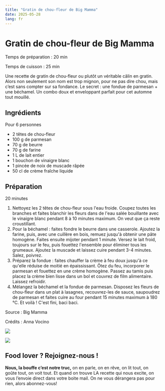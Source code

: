 ```yaml
---
title: "Gratin de chou-fleur de Big Mamma"
date: 2025-05-28
lang: fr
---
```

# Gratin de chou-fleur de Big Mamma

Temps de préparation : 20 min

Temps de cuisson : 25 min

Une recette de gratin de chou-fleur ou plutôt un véritable câlin en gratin. Alors non seulement son nom est trop mignon, pour ne pas dire chou, mais c’est sans compter sur sa fondance. Le secret : une fondue de parmesan + une béchamel. Un combo doux et enveloppant parfait pour cet automne tout mouillé.

## Ingrédients

Pour 6 personnes

-   2 têtes de chou-fleur
-   100 g de parmesan
-   70 g de beurre
-   70 g de farine
-   1 L de lait entier
-   1 bouchon de vinaigre blanc
-   1 pincée de noix de muscade râpée
-   50 cl de crème fraîche liquide

## Préparation

20 minutes

1.  Nettoyez les 2 têtes de chou-fleur sous l'eau froide. Coupez toutes les branches et faites blanchir les fleurs dans de l'eau salée bouillante avec le vinaigre blanc pendant 8 à 10 minutes maximum. On veut que ça reste croustillant.
2.  Pour la béchamel : faites fondre le beurre dans une casserole. Ajoutez la farine, puis, avec une cuillère en bois, remuez jusqu'à obtenir une pâte homogène. Faites ensuite mijoter pendant 1 minute. Versez le lait froid, toujours sur le feu, puis fouettez l'ensemble pour éliminer tous les grumeaux. Ajoutez la muscade et laissez cuire pendant 3-4 minutes. Salez, poivrez.
3.  Préparez la fondue : faites chauffer la crème à feu doux jusqu'à ce qu'elle réduise de moitié en épaississant. Ôtez du feu, incorporer le parmesan et fouettez en une crème homogène. Passez au tamis puis placez la crème bien lisse dans un bol et couvrez de film alimentaire. Laissez refroidir. 
4.  Mélangez la béchamel et la fondue de parmesan. Disposez les fleurs de chou-fleur dans un plat à lasagnes, recouvrez-les de sauce, saupoudrez de parmesan et faites cuire au four pendant 15 minutes maximum à 180 °C. Et voilà ! C'est fini, baci baci.

Source : Big Mamma

Crédits : Anna Vocino

![](https://recettes.belly-media.com/wp-content/uploads/2023/11/bigmamma-gratin-1280x1280.jpg)

![](https://recettes.belly-media.com/wp-content/uploads/2022/09/belly-nl-cta.jpg)

## Food lover ? Rejoignez-nous !

**Nous, la bouffe c’est notre truc,** on en parle, on en rêve, on lit tout, on goûte tout, on voit tout. Et quand on trouve LA recette qui nous excite, on vous l’envoie direct dans votre boite mail. On ne vous dérangera pas pour rien, alors abonnez-vous!